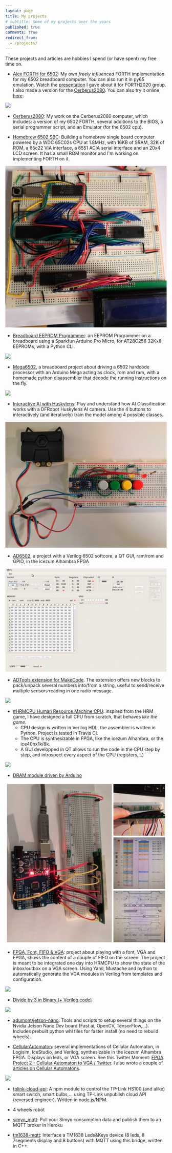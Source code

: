 ```yaml
---
layout: page
title: My projects
# subtitle: Some of my projects over the years
published: true
comments: true
redirect_from:
  - /projects/
---
```


These projects and articles are hobbies I spend (or have spent) my free time on.

- [Alex FORTH for 6502](https://github.com/adumont/hb6502/tree/main/forth#homebrew-6502-sbc---forth): My own *freely influenced* FORTH implementation for my 6502 breadboard computer. You can also run it in py65 emulation. Watch the [presentation](https://adumont.github.io/talks/) I gave about it for FORTH2020 group. I also made a version for the [Cerberus2080](https://github.com/adumont/CERBERUS2080#cerberus2080). You can also try it online [here](https://replit.com/@AlexandreDumon1/Alex-Forth).

![](https://adumont.github.io/assets/img/forth/AlexForth_LCDdemo.png)

- [Cerberus2080](https://github.com/adumont/CERBERUS2080#cerberus2080): My work on the Cerberus2080 computer, which includes: a version of my 6502 FORTH, several additions to the BIOS, a serial programmer script, and an Emulator (for the 6502 cpu).

- [Homebrew 6502 SBC](https://github.com/adumont/hb6502#homebrew-6502-sbc): Building a homebrew single board computer powered by a WDC 65C02s CPU at 1.8MHz, with 16KB of SRAM, 32K of ROM, a 65c22 VIA interface, a 6551 ACIA serial interface and an 20x4 LCD screen. It has a small ROM monitor and I'm working on implementing FORTH on it.

![](https://github.com/adumont/hb6502/raw/main/sbc/imgs/IMG_20210507_202922_616.jpg)

- [Breadboard EEPROM Programmer](https://github.com/adumont/hb6502/tree/main/programmer#breadboard-eeprom-programmer): an EEPROM Programmer on a breadboard using a Sparkfun Arduino Pro Micro, for AT28C256 32Kx8 EEPROMs, with a Python CLI.

![](https://github.com/adumont/mega6502/raw/main/imgs/programmer.jpg)

- [Mega6502](https://github.com/adumont/mega6502#6502-cpu-driven-by-an-arduino-mega), a breadboard project about driving a 6502 hardcode processor with an Arduino Mega acting as clock, rom and ram, with a homemade python disassembler that decode the running instructions on the fly.

![](https://github.com/adumont/mega6502/raw/main/imgs/mega6502.jpg)

- [Interactive AI with Huskylens](https://github.com/adumont/ProMicro-Huskylens#readme): Play and understand how AI Classification works with a DFRobot Huskylens AI camera. Use the 4 buttons to interactively (and iteratively) train the model among 4 possible classes.

![](https://github.com/adumont/ProMicro-Huskylens/raw/main/doc/IMG_20210102_191126.jpg)

- [AD6502](https://github.com/adumont/ad6502#ad6502), a project with a Verilog 6502 softcore, a QT GUI, ram/rom and GPIO, in the icezum Alhambra FPGA

![](https://github.com/adumont/ad6502/raw/master/assets/gui/vokoscreen-2020-05-24_15-01-50.gif)

- [ADTools extension for MakeCode](https://adumont.github.io/pxt-ADTools/). The extension offers new blocks to pack/unpack several numbers into/from a string, useful to send/receive multiple sensors reading in one radio message.

![](https://github.com/adumont/test-extension/raw/master/.github/makecode/blocks.png)

- [#HRMCPU Human Resource Machine CPU](https://github.com/adumont/hrm-cpu#human-resource-machine-cpu-verilog): inspired from the HRM game, I have designed a full CPU from scratch, that behaves *like the game*.
  - CPU design is written in Verilog HDL, the assembler is written in Python. Project is tested in Travis CI.
  - The CPU is synthesizable in FPGA, like the icezum Alhambra, or the ice40hx1k/8k.
  - A GUI developped in QT allows to run the code in the CPU step by step, and introspect every aspect of the CPU (registers,...)

![](https://lh3.googleusercontent.com/gYur0MdWlTUTCJicW-eUlVAAjghpUWjYkeHRqYW4TFd-HkOLgCW6I-gzmhPUAKT0qium1gAemxWvjqAaEA3U0EH7waU6Bto5VUSg7a5v)

- [DRAM module driven by Arduino](https://github.com/adumont/dram)

![](https://github.com/adumont/dram/raw/master/pics/4images.jpg)

- [FPGA, Font, FIFO & VGA](https://github.com/adumont/fpga-font): project about playing with a font, VGA and FPGA, shows the content of a couple of FIFO on the screen. The project is meant to be integrated one day into HRMCPU to show the state of the inbox/outbox on a VGA screen. Using Yaml, Mustache and python to automatically generate the VGA modules in Verilog from templates and configuration.

![](https://pbs.twimg.com/media/EYFBDGVXsAAK0z5?format=jpg&name=small)

- [Divide by 3 in Binary (+ Verilog code)](https://telegra.ph/Divide-by-3-in-Binary-Verilog-05-02)

![](https://telegra.ph/file/12589033ac77a274052a7.png)

- [adumont/jetson-nano](https://github.com/adumont/jetson-nano/blob/master/README.md): Tools and scripts to setup several things on the Nvidia Jetson Nano Dev board (Fast.ai, OpenCV, TensorFlow,...). Includes prebuilt python whl files for faster install (no need to rebuild wheels).

- [CellularAutomaton](https://github.com/adumont/CellularAutomaton): several implementations of Cellular Automaton, in Logisim, IceStudio, and Verilog, synthesizable in the icezum Alhambra FPGA. Displays on leds, or VGA screen. See this Twitter Moment: [FPGA Project 2 - Cellular Automaton to VGA / Twitter](https://twitter.com/i/events/955588183252701184). I also wrote a couple of [articles on Cellular Automatons](https://maker.itnerd.space/tag/automaton/).

![](https://pbs.twimg.com/media/DUQ6faiWsAIc3DO?format=png&name=small)

- <a name="tplink-cloud-api"></a>[tplink-cloud-api](https://github.com/adumont/tplink-cloud-api): A npm module to control the TP-Link HS100 (and alike) smart switch, smart bulbs,... using TP-Link unpublish cloud API (reversed engineer). Written in node.js/NPM.

- 4 wheels robot

- [simyo_mqtt](https://github.com/adumont/simyo_mqtt): Pull your Simyo consumption data and publish them to an MQTT broker in Heroku

- [tm1638-mqtt](https://github.com/adumont/tm1638-mqtt): Interface a TM1638 Leds&Keys device (8 leds, 8 7segments display and 8 buttons) with MQTT using this bridge, written in C++.

